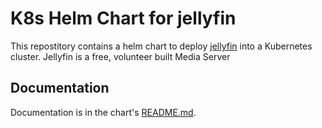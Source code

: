 # K8s Helm Chart for jellyfin

This repostitory contains a helm chart to deploy [jellyfin](https://jellyfin.org/) into a Kubernetes cluster. Jellyfin is a free, volunteer built Media Server

## Documentation

Documentation is in the chart's [README.md](charts/jellyfin-helm/README.md).
